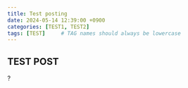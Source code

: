 ```yaml
---
title: Test posting
date: 2024-05-14 12:39:00 +0900
categories: [TEST1, TEST2]
tags: [TEST]     # TAG names should always be lowercase
---
```


## TEST POST

?